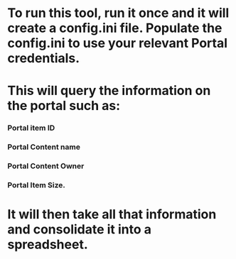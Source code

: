 # To run this tool, run it once and it will create a config.ini file. Populate the config.ini to use your relevant Portal credentials.
# This will query the information on the portal such as:
### Portal item ID
### Portal Content name
### Portal Content Owner
### Portal Item Size.

# It will then take all that information and consolidate it into a spreadsheet.
